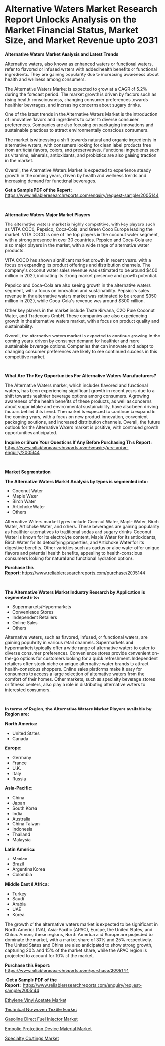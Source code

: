 <p><h1>Alternative Waters Market Research Report Unlocks Analysis on the Market Financial Status, Market Size, and Market Revenue upto 2031</h1></p><p><strong>Alternative Waters Market Analysis and Latest Trends</strong></p>
<p><p>Alternative waters, also known as enhanced waters or functional waters, refer to flavored or infused waters with added health benefits or functional ingredients. They are gaining popularity due to increasing awareness about health and wellness among consumers.</p><p>The Alternative Waters Market is expected to grow at a CAGR of 5.2% during the forecast period. The market growth is driven by factors such as rising health consciousness, changing consumer preferences towards healthier beverages, and increasing concerns about sugary drinks.</p><p>One of the latest trends in the Alternative Waters Market is the introduction of innovative flavors and ingredients to cater to diverse consumer preferences. Companies are also focusing on packaging innovations and sustainable practices to attract environmentally conscious consumers.</p><p>The market is witnessing a shift towards natural and organic ingredients in alternative waters, with consumers looking for clean label products free from artificial flavors, colors, and preservatives. Functional ingredients such as vitamins, minerals, antioxidants, and probiotics are also gaining traction in the market.</p><p>Overall, the Alternative Waters Market is expected to experience steady growth in the coming years, driven by health and wellness trends and increasing demand for functional beverages.</p></p>
<p><strong>Get a Sample PDF of the Report:&nbsp;</strong> <a href="https://www.reliableresearchreports.com/enquiry/request-sample/2005144">https://www.reliableresearchreports.com/enquiry/request-sample/2005144</a></p>
<p>&nbsp;</p>
<p><strong>Alternative Waters Major Market Players</strong></p>
<p><p>The alternative waters market is highly competitive, with key players such as VITA COCO, Pepsico, Coca-Cola, and Green Coco Europe leading the market. VITA COCO is one of the top players in the coconut water segment, with a strong presence in over 30 countries. Pepsico and Coca-Cola are also major players in the market, with a wide range of alternative water products.</p><p>VITA COCO has shown significant market growth in recent years, with a focus on expanding its product offerings and distribution channels. The company's coconut water sales revenue was estimated to be around $400 million in 2020, indicating its strong market presence and growth potential.</p><p>Pepsico and Coca-Cola are also seeing growth in the alternative waters segment, with a focus on innovation and sustainability. Pepsico's sales revenue in the alternative waters market was estimated to be around $350 million in 2020, while Coca-Cola's revenue was around $300 million.</p><p>Other key players in the market include Taste Nirvana, C2O Pure Coconut Water, and Tradecons GmbH. These companies are also experiencing growth in the alternative waters market, with a focus on product quality and sustainability.</p><p>Overall, the alternative waters market is expected to continue growing in the coming years, driven by consumer demand for healthier and more sustainable beverage options. Companies that can innovate and adapt to changing consumer preferences are likely to see continued success in this competitive market.</p></p>
<p>&nbsp;</p>
<p><strong>What Are The Key Opportunities For Alternative Waters Manufacturers?</strong></p>
<p><p>The Alternative Waters market, which includes flavored and functional waters, has been experiencing significant growth in recent years due to a shift towards healthier beverage options among consumers. A growing awareness of the health benefits of these products, as well as concerns about sugar intake and environmental sustainability, have also been driving factors behind this trend. The market is expected to continue to expand in the coming years, with a focus on new product innovation, convenient packaging solutions, and increased distribution channels. Overall, the future outlook for the Alternative Waters market is positive, with continued growth opportunities anticipated.</p></p>
<p><strong>Inquire or Share Your Questions If Any Before Purchasing This Report:</strong> <a href="https://www.reliableresearchreports.com/enquiry/pre-order-enquiry/2005144">https://www.reliableresearchreports.com/enquiry/pre-order-enquiry/2005144</a></p>
<p>&nbsp;</p>
<p><strong>Market Segmentation</strong></p>
<p><strong>The Alternative Waters Market Analysis by types is segmented into:</strong></p>
<p><ul><li>Coconut Water</li><li>Maple Water</li><li>Birch Water</li><li>Artichoke Water</li><li>Others</li></ul></p>
<p><p>Alternative Waters market types include Coconut Water, Maple Water, Birch Water, Artichoke Water, and others. These beverages are gaining popularity as healthier alternatives to traditional sodas and sugary drinks. Coconut Water is known for its electrolyte content, Maple Water for its antioxidants, Birch Water for its detoxifying properties, and Artichoke Water for its digestive benefits. Other varieties such as cactus or aloe water offer unique flavors and potential health benefits, appealing to health-conscious consumers looking for natural and functional hydration options.</p></p>
<p><strong>Purchase this Report:&nbsp;</strong><a href="https://www.reliableresearchreports.com/purchase/2005144">https://www.reliableresearchreports.com/purchase/2005144</a></p>
<p>&nbsp;</p>
<p><strong>The Alternative Waters Market Industry Research by Application is segmented into:</strong></p>
<p><ul><li>Supermarkets/Hypermarkets</li><li>Convenience Stores</li><li>Independent Retailers</li><li>Online Sales</li><li>Others</li></ul></p>
<p><p>Alternative waters, such as flavored, infused, or functional waters, are gaining popularity in various retail channels. Supermarkets and hypermarkets typically offer a wide range of alternative waters to cater to diverse consumer preferences. Convenience stores provide convenient on-the-go options for customers looking for a quick refreshment. Independent retailers often stock niche or unique alternative water brands to attract health-conscious shoppers. Online sales platforms make it easy for consumers to access a large selection of alternative waters from the comfort of their homes. Other markets, such as specialty beverage stores or fitness centers, also play a role in distributing alternative waters to interested consumers.</p></p>
<p>&nbsp;</p>
<p><strong>In terms of Region, the Alternative Waters Market Players available by Region are:</strong></p>
<p>
    <p> <strong> North America: </strong>
        <ul>
            <li>United States</li>
            <li>Canada</li>
        </ul>
        </p> 
    <p> <strong> Europe: </strong>
        <ul>
            <li>Germany</li>
            <li>France</li>
            <li>U.K.</li>
            <li>Italy</li>
            <li>Russia</li>
        </ul>
        </p> 
    <p> <strong> Asia-Pacific: </strong>
        <ul>
            <li>China</li>
            <li>Japan</li>
            <li>South Korea</li>
            <li>India</li>
            <li>Australia</li>
            <li>China Taiwan</li>
            <li>Indonesia</li>
            <li>Thailand</li>
            <li>Malaysia</li>
        </ul>
        </p> 
    <p> <strong> Latin America: </strong>
        <ul>
            <li>Mexico</li>
            <li>Brazil</li>
            <li>Argentina Korea</li>
            <li>Colombia</li>
        </ul>
        </p> 
    <p> <strong> Middle East & Africa: </strong>
        <ul>
            <li>Turkey</li>
            <li>Saudi</li>
            <li>Arabia</li>
            <li>UAE</li>
            <li>Korea</li>
        </ul>
    </p>
    </p>
<p><p>The growth of the alternative waters market is expected to be significant in North America (NA), Asia-Pacific (APAC), Europe, the United States, and China. Among these regions, North America and Europe are projected to dominate the market, with a market share of 30% and 25% respectively. The United States and China are also anticipated to show strong growth, capturing 20% and 15% of the market share, while the APAC region is projected to account for 10% of the market.</p></p>
<p><strong>Purchase this Report: </strong><a href="https://www.reliableresearchreports.com/purchase/2005144">https://www.reliableresearchreports.com/purchase/2005144</a></p>
<p>&nbsp;<strong>Get a Sample PDF of the Report:&nbsp;&nbsp;</strong><a href="https://www.reliableresearchreports.com/enquiry/request-sample/2005144">https://www.reliableresearchreports.com/enquiry/request-sample/2005144</a></p>
<p><strong></strong></p>
<p><p><a href="https://view.publitas.com/reportprime-1/ethylene-vinyl-acetate-market-size-share-trends-analysis-report-by-application-regional-outlook-competitive-strategies-and-segment-forecasts-2024-2031/">Ethylene Vinyl Acetate Market</a></p><p><a href="https://iodized-pantydraco-05c.notion.site/Technical-No-woven-Textile-Market-Size-and-Growth-Market-Segmentation-Regional-and-Country-Breakdo-caf72eea0ca94465a40454d9b150544f">Technical No-woven Textile Market</a></p><p><a href="https://three-jumbo-f6d.notion.site/Gasoline-Direct-Fuel-Injector-Market-Size-Growth-Outlook-from-2024-to-2031-projecting-at-Market-s--a46e3091fa08400299eecacc526ff4cf">Gasoline Direct Fuel Injector Market</a></p><p><a href="https://noble-drawer-34c.notion.site/Embolic-Protection-Device-Material-Market-Size-Growing-and-Forecasted-for-period-from-2024-2031-an-dfb3c7a64b3446438e4917a33d3bf961">Embolic Protection Device Material Market</a></p><p><a href="https://view.publitas.com/reportprime-1/specialty-coatings-market-with-the-goal-of-estimating-the-market-size-and-future-growth-potential-of-various-market-segments-based-on-component-applications-end-user-and-region/">Specialty Coatings Market</a></p></p>